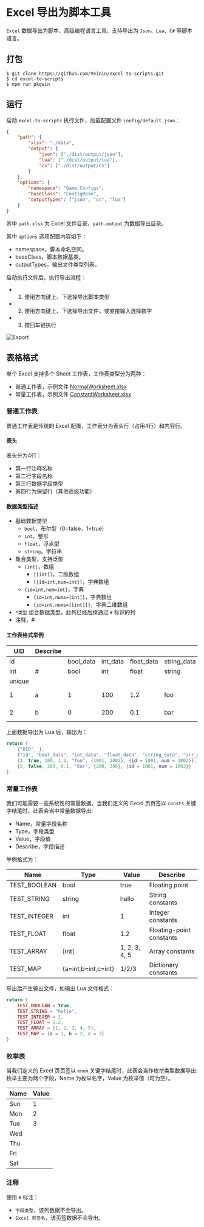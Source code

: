 # Excel 导出为脚本工具

`Excel` 数据导出为脚本、高级编程语言工具。支持导出为 `Json`、`Lua`、`C#` 等脚本语言。

## 打包

```
$ git clone https://github.com/Veinin/excel-to-scripts.git
$ cd excel-to-scripts
$ npm run pkgwin
```

## 运行

启动 `excel-to-scripts` 执行文件，加载配置文件 `config/default.json`：

``` json
{
    "path": {
        "xlsx": "./data",
        "output": {
            "json": ["./dist/output/json"],
            "lua": ["./dist/output/lua"],
            "cs": ["./dist/output/cs"]
        }
    },
    "options": {
        "namespace": "Game.Configs",
        "baseClass": "ConfigBase",
        "outputTypes": ["json", "cs", "lua"]
    }
}
```

其中 `path.xlsx` 为 Excel 文件目录，`path.output` 为数据导出目录。

其中 `options` 选项配置内容如下：

- namespace，脚本命名空间。
- baseClass，脚本数据基类。
- outputTypes，输出文件类型列表。

启动执行文件后，执行导出流程：

- 1. 使用方向键上、下选择导出脚本类型
- 2. 使用方向键上、下选择导出文件，或直接输入选择数字
- 3. 按回车键执行

![Export](./docs/Export.gif)

## 表格格式

单个 Excel 支持多个 Sheet 工作表，工作表类型分为两种：

- 普通工作表，示例文件 [NormalWorksheet.xlsx](./data/NormalWorksheet.xlsx)
- 常量工作表，示例文件 [ConstantWorksheet.xlsx](./data/ConstantWorksheet.xlsx)

### 普通工作表

普通工作表是传统的 Excel 配置，工作表分为表头行（占用4行）和内容行。

#### 表头

表头分为4行：

- 第一行注释名称
- 第二行字段名称
- 第三行数据字段类型
- 第四行为保留行（其他高级功能）

#### 数据类型描述

- 基础数据类型
  - `bool`，布尔型（0=false，1=true）
  - `int`，整形
  - `float`，浮点型
  - `string`，字符串
- 集合类型，支持泛型
  - `[int]`，数组
    - `[[int]]`，二维数组
    - `[{id=int,num=int}]`，字典数组
  - `{id=int,num=int}`，字典
    - `{id=int,nums=[int]}`，字典数组
    - `{id=int,nums=[[int]]}`，字典二维数组
- `*类型` 组合数据类型，此列已经后续通过 `#` 标识的列
- 注释，#

#### 工作表格式举例

|UID|Describe|||||||
|---|---|---|---|---|---|---|---|
|id||bool_data|int_data|float_data|string_data|arr_data|dic_data|
|int|#|bool|int|float|string|[int]|{id=int,num=int}|
|unique||||||||
|1|a|1|100|1.2|foo|1001, 1002|1001/1002|
|2|b|0|200|0.1|bar|200, 300|1001/1002|

上面数据导出为 Lua 后，输出为：

```lua
return {
	{"UID", },
	{"id", "bool_data", "int_data", "float_data", "string_data", "arr_data", "dic_data"},
	{1, true, 100, 1.2, "foo", {1001, 1002}, {id = 1001, num = 1002}},
	{2, false, 200, 0.1, "bar", {200, 300}, {id = 1001, num = 1002}}
}
```

### 常量工作表

我们可能需要一些系统性的常量数据，当我们定义的 Excel 页页签以 `consts` 关键字结尾时，此表会当中常量数据导出:

- Name，常量字段名称
- Type，字段类型
- Value，字段值
- Describe，字段描述

举例格式为：

|Name|Type|Value|Describe|
|---|---|---|---|
|TEST_BOOLEAN|bool|true|Floating point|
|TEST_STRING|string|hello|String constants|
|TEST_INTEGER|int|1|Integer constants|
|TEST_FLOAT|float|1.2|Floating-point constants|
|TEST_ARRAY|[int]|1, 2, 3, 4, 5|Array constants|
|TEST_MAP|{a=int,b=int,c=int}|1/2/3|Dictionary constants|

导出后产生输出文件，如输出 Lua 文件格式：

``` lua
return {
	TEST_BOOLEAN = true,
	TEST_STRING = "hello",
	TEST_INTEGER = 1,
	TEST_FLOAT = 1.2,
	TEST_ARRAY = {1, 2, 3, 4, 5},
	TEST_MAP = {a = 1, b = 2, c = 3}
}
```

### 枚举表

当我们定义的 Excel 页页签以 `enum` 关键字结尾时，此表会当作枚举类型数据导出:
枚举主要为两个字段，Name 为枚举名字，Value 为枚举值（可为空）。

|Name|Value|
|---|---|
|Sun|	1 |
|Mon|	2 |
|Tue|	3 |
|Wed|	
|Thu|	
|Fri|	
|Sat|	

### 注释

使用 `#` 标注：

- `字段类型`，该列数据不会导出。
- `Excel 页签名`，该页签数据不会导出。
